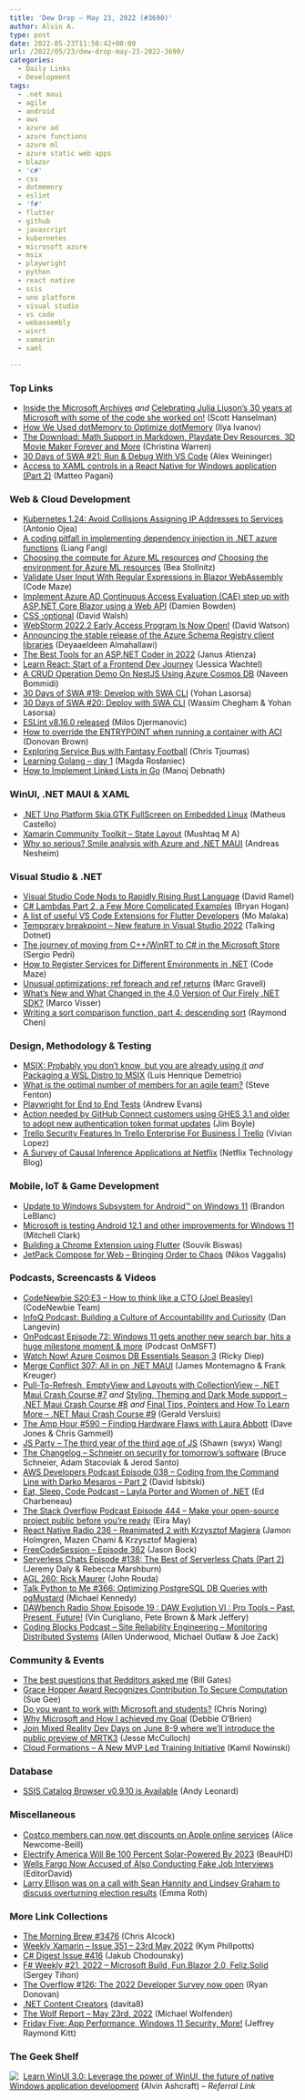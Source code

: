 ```yaml
---
title: 'Dew Drop – May 23, 2022 (#3690)'
author: Alvin A.
type: post
date: 2022-05-23T11:50:42+00:00
url: /2022/05/23/dew-drop-may-23-2022-3690/
categories:
  - Daily Links
  - Development
tags:
  - .net maui
  - agile
  - android
  - aws
  - azure ad
  - azure functions
  - azure ml
  - azure static web apps
  - blazor
  - 'c#'
  - css
  - dotmemory
  - eslint
  - 'f#'
  - flutter
  - github
  - javascript
  - kubernetes
  - microsoft azure
  - msix
  - playwright
  - python
  - react native
  - ssis
  - uno platform
  - visual studio
  - vs code
  - webassembly
  - winrt
  - xamarin
  - xaml

---
```

### <a name="top"></a>Top Links

  * <a href="http://www.youtube.com/watch?v=ZdJ8_I0K4is" target="_blank" rel="noopener">Inside the Microsoft Archives</a> _and_ <a href="http://www.youtube.com/watch?v=hQCGBbR7CFA" target="_blank" rel="noopener">Celebrating Julia Liuson’s 30 years at Microsoft with some of the code she worked on!</a> (Scott Hanselman)
  * <a href="https://blog.jetbrains.com/dotnet/2022/05/23/how-we-used-dotmemory-to-optimize-dotmemory/" target="_blank" rel="noopener">How We Used dotMemory to Optimize dotMemory</a> (Ilya Ivanov)
  * <a href="http://www.youtube.com/watch?v=2vBqe9UP9G0" target="_blank" rel="noopener">The Download: Math Support in Markdown, Playdate Dev Resources, 3D Movie Maker Forever and More</a> (Christina Warren)
  * <a href="https://dev.to/azure/20-deploy-with-swa-cli-1oan" target="_blank" rel="noopener">30 Days of SWA #21: Run & Debug With VS Code</a> (Alex Weininger)
  * <a href="https://techcommunity.microsoft.com/t5/windows-dev-appconsult/access-to-xaml-controls-in-a-react-native-for-windows/ba-p/3405569?WT.mc_id=DOP-MVP-4025064" target="_blank" rel="noopener">Access to XAML controls in a React Native for Windows application (Part 2)</a> (Matteo Pagani)



### <a name="web"></a>Web & Cloud Development

  * <a href="https://kubernetes.io/blog/2022/05/23/service-ip-dynamic-and-static-allocation/" target="_blank" rel="noopener">Kubernetes 1.24: Avoid Collisions Assigning IP Addresses to Services</a> (Antonio Ojea)
  * <a href="https://techcommunity.microsoft.com/t5/apps-on-azure-blog/a-coding-pitfall-in-implementing-dependency-injection-in-net/ba-p/3411110?WT.mc_id=DOP-MVP-4025064" target="_blank" rel="noopener">A coding pitfall in implementing dependency injection in .NET azure functions</a> (Liang Fang)
  * <a href="https://bea.stollnitz.com/blog/aml-compute/" target="_blank" rel="noopener">Choosing the compute for Azure ML resources</a> _and_ <a href="https://bea.stollnitz.com/blog/aml-environment/" target="_blank" rel="noopener">Choosing the environment for Azure ML resources</a> (Bea Stollnitz)
  * <a href="https://code-maze.com/validate-input-regular-expressions-blazor-webassembly/" target="_blank" rel="noopener">Validate User Input With Regular Expressions in Blazor WebAssembly</a> (Code Maze)
  * <a href="https://damienbod.com/2022/05/23/implement-azure-ad-continuous-access-evaluation-cae-step-up-with-asp-net-core-blazor-using-a-web-api/" target="_blank" rel="noopener">Implement Azure AD Continuous Access Evaluation (CAE) step up with ASP.NET Core Blazor using a Web API</a> (Damien Bowden)
  * <a href="https://davidwalsh.name/css-optional" target="_blank" rel="noopener">CSS :optional</a> (David Walsh)
  * <a href="https://blog.jetbrains.com/webstorm/2022/05/webstorm-2022-2-eap-1/" target="_blank" rel="noopener">WebStorm 2022.2 Early Access Program Is Now Open!</a> (David Watson)
  * <a href="https://devblogs.microsoft.com/azure-sdk/nnouncing-the-stable-release-of-the-azure-schema-registry-client-libraries/?WT.mc_id=DOP-MVP-4025064" target="_blank" rel="noopener">Announcing the stable release of the Azure Schema Registry client libraries</a> (Deyaaeldeen Almahallawi)
  * <a href="https://learningjquery.com/2022/05/the-best-tools-for-an-asp-net-coder-in-2022" target="_blank" rel="noopener">The Best Tools for an ASP.NET Coder in 2022</a> (Janus Atienza)
  * <a href="https://thenewstack.io/learn-react-start-of-a-frontend-dev-journey/" target="_blank" rel="noopener">Learn React: Start of a Frontend Dev Journey</a> (Jessica Wachtel)
  * <a href="https://www.learmoreseekmore.com/2022/05/crud-operation-demo-on-nestjs-using-azure-cosmos-db.html" target="_blank" rel="noopener">A CRUD Operation Demo On NestJS Using Azure Cosmos DB</a> (Naveen Bommidi)
  * <a href="https://dev.to/azure/19-develop-with-swa-cli-1mic" target="_blank" rel="noopener">30 Days of SWA #19: Develop with SWA CLI</a> (Yohan Lasorsa)
  * <a href="https://dev.to/azure/20-deploy-with-swa-cli-2338" target="_blank" rel="noopener">30 Days of SWA #20: Deploy with SWA CLI</a> (Wassim Chegham & Yohan Lasorsa)
  * <a href="https://eslint.org/blog/2022/05/eslint-v8.16.0-released" target="_blank" rel="noopener">ESLint v8.16.0 released</a> (Milos Djermanovic)
  * <a href="https://www.donovanbrown.com/post/how-to-override-the-entrypoint-when-running-an-container-with-aci" target="_blank" rel="noopener">How to override the ENTRYPOINT when running a container with ACI</a> (Donovan Brown)
  * <a href="https://devblogs.microsoft.com/premier-developer/exploring-service-bus-with-fantasy-football/?WT.mc_id=DOP-MVP-4025064" target="_blank" rel="noopener">Exploring Service Bus with Fantasy Football</a> (Chris Tjoumas)
  * <a href="https://dev.to/makneta/learning-golang-day-1-58n1" target="_blank" rel="noopener">Learning Golang &#8211; day 1</a> (Magda Rosłaniec)
  * <a href="https://www.developer.com/languages/linked-list-go/" target="_blank" rel="noopener">How to Implement Linked Lists in Go</a> (Manoj Debnath)



### <a name="silverlight"></a>WinUI, .NET MAUI & XAML

  * <a href="https://microhobby.com.br/blog/2022/05/22/net-uno-platform-skia-gtk-fullscreen-on-embedded-linux/" target="_blank" rel="noopener">.NET Uno Platform Skia.GTK FullScreen on Embedded Linux</a> (Matheus Castello)
  * <a href="https://www.c-sharpcorner.com/article/xamarin-community-toolkit-state-layout/" target="_blank" rel="noopener">Xamarin Community Toolkit &#8211; State Layout</a> (Mushtaq M A)
  * <a href="https://www.andreasnesheim.no/why-so-serious-smile-analysis-with-azure-and-net-maui/" target="_blank" rel="noopener">Why so serious? Smile analysis with Azure and .NET MAUI</a> (Andreas Nesheim)



### <a name="dotnet"></a>Visual Studio & .NET

  * <a href="https://visualstudiomagazine.com/articles/2022/05/20/vscode-rust.aspx" target="_blank" rel="noopener">Visual Studio Code Nods to Rapidly Rising Rust Language</a> (David Ramel)
  * <a href="https://nodogmablog.bryanhogan.net/2022/05/c-lambdas-part-2-a-few-more-complicated-examples/" target="_blank" rel="noopener">C# Lambdas Part 2, a Few More Complicated Examples</a> (Bryan Hogan)
  * <a href="https://medium.com/flutter-community/a-list-of-useful-vs-code-extensions-for-flutter-developers-b345cb540b1f?source=rss----86fb29d7cc6a---4" target="_blank" rel="noopener">A list of useful VS Code Extensions for Flutter Developers</a> (Mo Malaka)
  * <a href="https://www.talkingdotnet.com/temporary-breakpoint-new-feature-in-visual-studio-2022/" target="_blank" rel="noopener">Temporary breakpoint – New feature in Visual Studio 2022</a> (Talking Dotnet)
  * <a href="https://devblogs.microsoft.com/ifdef-windows/the-journey-of-moving-from-cpp-winrt-to-csharp-in-the-microsoft-store/?WT.mc_id=DOP-MVP-4025064" target="_blank" rel="noopener">The journey of moving from C++/WinRT to C# in the Microsoft Store</a> (Sergio Pedri)
  * <a href="https://code-maze.com/aspnetcore-register-services-for-different-environments/" target="_blank" rel="noopener">How to Register Services for Different Environments in .NET</a> (Code Maze)
  * <a href="http://blog.marcgravell.com/2022/05/unusual-optimizations-ref-foreach-and.html" target="_blank" rel="noopener">Unusual optimizations; ref foreach and ref returns</a> (Marc Gravell)
  * <a href="https://fire.ly/blog/whats-new-in-the-firely-net-sdk-4-0/" target="_blank" rel="noopener">What’s New and What Changed in the 4.0 Version of Our Firely .NET SDK?</a> (Marco Visser)
  * <a href="https://devblogs.microsoft.com/oldnewthing/20220520-00/?p=106676" target="_blank" rel="noopener">Writing a sort comparison function, part 4: descending sort</a> (Raymond Chen)



### <a name="design"></a>Design, Methodology & Testing

  * <a href="https://techcommunity.microsoft.com/t5/windows-dev-appconsult/msix-probably-you-don-t-know-but-you-are-already-using-it/ba-p/3406636?WT.mc_id=DOP-MVP-4025064" target="_blank" rel="noopener">MSIX: Probably you don&#8217;t know, but you are already using it</a> _and_ <a href="https://techcommunity.microsoft.com/t5/windows-dev-appconsult/packaging-a-wsl-distro-to-msix/ba-p/3406676?WT.mc_id=DOP-MVP-4025064" target="_blank" rel="noopener">Packaging a WSL Distro to MSIX</a> (Luis Henrique Demetrio)
  * <a href="https://www.stevefenton.co.uk/2022/05/what-is-the-optimal-number-of-members-for-an-agile-team/" target="_blank" rel="noopener">What is the optimal number of members for an agile team?</a> (Steve Fenton)
  * <a href="https://www.rhythmandbinary.com/post/2022-05-22-playwright-for-end-to-end-tests" target="_blank" rel="noopener">Playwright for End to End Tests</a> (Andrew Evans)
  * <a href="https://github.blog/2022-05-20-action-needed-by-github-connect-customers-using-ghes-3-1-and-older-to-adopt-new-authentication-token-format-updates/" target="_blank" rel="noopener">Action needed by GitHub Connect customers using GHES 3.1 and older to adopt new authentication token format updates</a> (Jim Boyle)
  * <a href="https://blog.trello.com/enterprise/trello-security-for-business" target="_blank" rel="noopener">Trello Security Features In Trello Enterprise For Business | Trello</a> (Vivian Lopez)
  * <a href="https://netflixtechblog.com/a-survey-of-causal-inference-applications-at-netflix-b62d25175e6f?source=rss----2615bd06b42e---4" target="_blank" rel="noopener">A Survey of Causal Inference Applications at Netflix</a> (Netflix Technology Blog)



### <a name="mobile"></a>Mobile, IoT & Game Development

  * <a href="https://blogs.windows.com/windows-insider/2022/05/20/update-to-windows-subsystem-for-android-on-windows-11/?WT.mc_id=WD-MVP-4025064" target="_blank" rel="noopener">Update to Windows Subsystem for Android™ on Windows 11</a> (Brandon LeBlanc)
  * <a href="https://www.theverge.com/2022/5/20/23132654/microsoft-windows-subsystem-for-android-update-12-1-l-insider-preview" target="_blank" rel="noopener">Microsoft is testing Android 12.1 and other improvements for Windows 11</a> (Mitchell Clark)
  * <a href="https://medium.com/flutter-community/building-a-chrome-extension-using-flutter-aeb100a6d6c?source=rss----86fb29d7cc6a---4" target="_blank" rel="noopener">Building a Chrome Extension using Flutter</a> (Souvik Biswas)
  * <a href="https://www.i-programmer.info/news/87-web-development/14576-jetpack-compose-for-web-and-putting-order-to-chaos.html" target="_blank" rel="noopener">JetPack Compose for Web &#8211; Bringing Order to Chaos</a> (Nikos Vaggalis)



### <a name="podcasts"></a>Podcasts, Screencasts & Videos

  * <a href="https://www.codenewbie.org/podcast/how-to-think-like-a-cto" target="_blank" rel="noopener">CodeNewbie S20:E3 &#8211; How to think like a CTO (Joel Beasley)</a> (CodeNewbie Team)
  * <a href="https://www.infoq.com/podcasts/building-accountability-curiosity-culture/?utm_campaign=infoq_content&utm_source=infoq&utm_medium=feed&utm_term=global" target="_blank" rel="noopener">InfoQ Podcast: Building a Culture of Accountability and Curiosity</a> (Dan Langevin)
  * <a href="https://www.onmsft.com/onpodcast/onpodcast-episode-72-build-2022-expecations" target="_blank" rel="noopener">OnPodcast Episode 72: Windows 11 gets another new search bar, hits a huge milestone moment & more</a> (Podcast OnMSFT)
  * <a href="https://devblogs.microsoft.com/cosmosdb/watch-now-azure-cosmos-db-essentials-season-3/?WT.mc_id=DOP-MVP-4025064" target="_blank" rel="noopener">Watch Now! Azure Cosmos DB Essentials Season 3</a> (Ricky Diep)
  * <a href="http://www.mergeconflict.fm/307" target="_blank" rel="noopener">Merge Conflict 307: All in on .NET MAUI</a> (James Montemagno & Frank Kreuger)
  * <a href="http://www.youtube.com/watch?v=invsT4ST1SI" target="_blank" rel="noopener">Pull-To-Refresh, EmptyView and Layouts with CollectionView &#8211; .NET Maui Crash Course #7</a> _and_ <a href="http://www.youtube.com/watch?v=-PPwwJvfyI0" target="_blank" rel="noopener">Styling, Theming and Dark Mode support &#8211; .NET Maui Crash Course #8</a> _and_ <a href="http://www.youtube.com/watch?v=gL1QWoFq1hA" target="_blank" rel="noopener">Final Tips, Pointers and How To Learn More &#8211; .NET Maui Crash Course #9</a> (Gerald Versluis)
  * <a href="https://theamphour.com/590-finding-hardware-flaws-with-laura-abbott/?utm_source=rss&utm_medium=rss&utm_campaign=590-finding-hardware-flaws-with-laura-abbott" target="_blank" rel="noopener">The Amp Hour #590 – Finding Hardware Flaws with Laura Abbott</a> (Dave Jones & Chris Gammell)
  * <a href="https://changelog.com/jsparty/226" target="_blank" rel="noopener">JS Party &#8211; The third year of the third age of JS</a> (Shawn (swyx) Wang)
  * <a href="https://changelog.com/podcast/490" target="_blank" rel="noopener">The Changelog &#8211; Schneier on security for tomorrow’s software</a> (Bruce Schneier, Adam Stacoviak & Jerod Santo)
  * <a href="https://soundcloud.com/awsdevelopers/episode-038-coding-from-the-command-line-with-darko-mesaros-part-2" target="_blank" rel="noopener">AWS Developers Podcast Episode 038 &#8211; Coding from the Command Line with Darko Mesaros &#8211; Part 2</a> (David Isbitski)
  * <a href="https://soundcloud.com/esc-podcast/layla-porter-and-women-of-net" target="_blank" rel="noopener">Eat, Sleep, Code Podcast &#8211; Layla Porter and Women of .NET</a> (Ed Charbeneau)
  * <a href="https://stackoverflow.blog/2022/05/20/make-your-open-source-project-public-before-youre-ready-ep-444/" target="_blank" rel="noopener">The Stack Overflow Podcast Episode 444 &#8211; Make your open-source project public before you’re ready</a> (Eira May)
  * <a href="https://www.reactnativeradio.com/episodes/rnr-236-reanimated-2-with-krzysztof-magiera" target="_blank" rel="noopener">React Native Radio 236 &#8211; Reanimated 2 with Krzysztof Magiera</a> (Jamon Holmgren, Mazen Chami & Krzysztof Magiera)
  * <a href="http://www.youtube.com/watch?v=dDtDQdcmdyg" target="_blank" rel="noopener">FreeCodeSession &#8211; Episode 362</a> (Jason Bock)
  * <a href="https://www.serverlesschats.com/138" target="_blank" rel="noopener">Serverless Chats Episode #138: The Best of Serverless Chats (Part 2)</a> (Jeremy Daly & Rebecca Marshburn)
  * <a href="https://www.ageekleader.com/agl-260-rick-maurer/" target="_blank" rel="noopener">AGL 260: Rick Maurer</a> (John Rouda)
  * <a href="https://talkpython.fm/episodes/show/366/optimizing-postgresql-db-queries-with-pgmustard" target="_blank" rel="noopener">Talk Python to Me #366: Optimizing PostgreSQL DB Queries with pgMustard</a> (Michael Kennedy)
  * <a href="https://dawbench.libsyn.com/episode-19-daw-evolution-vi-pro-tools-past-present-future" target="_blank" rel="noopener">DAWbench Radio Show Episode 19 : DAW Evolution VI : Pro Tools – Past, Present, Future!</a> (Vin Curigliano, Pete Brown & Mark Jeffery)
  * <a href="https://www.codingblocks.net/podcast/site-reliability-engineering-monitoring-distributed-systems/" target="_blank" rel="noopener">Coding Blocks Podcast &#8211; Site Reliability Engineering – Monitoring Distributed Systems</a> (Allen Underwood, Michael Outlaw & Joe Zack)



### <a name="events"></a>Community & Events

  * <a href="https://www.gatesnotes.com/About-Bill-Gates/2022-Reddit-AMA" target="_blank" rel="noopener">The best questions that Redditors asked me</a> (Bill Gates)
  * <a href="http://www.i-programmer.info/news/99-professional/15441-grace-hopper-award-recognizes-contribution-to-secure-computation.html" target="_blank" rel="noopener">Grace Hopper Award Recognizes Contribution To Secure Computation</a> (Sue Gee)
  * <a href="https://dev.to/azure/do-you-want-to-work-with-microsoft-and-students-p5l" target="_blank" rel="noopener">Do you want to work with Microsoft and students?</a> (Chris Noring)
  * <a href="https://dev.to/debs_obrien/why-microsoft-and-how-i-achieved-my-goal-4194" target="_blank" rel="noopener">Why Microsoft and How I achieved my Goal</a> (Debbie O&#8217;Brien)
  * <a href="https://techcommunity.microsoft.com/t5/mixed-reality-blog/join-mixed-reality-dev-days-on-june-8-9-where-we-ll-introduce/ba-p/3407427?WT.mc_id=DOP-MVP-4025064" target="_blank" rel="noopener">Join Mixed Reality Dev Days on June 8-9 where we’ll introduce the public preview of MRTK3</a> (Jesse McCulloch)
  * <a href="https://sqlplayer.net/2022/05/cloud-formations-a-new-mvp-led-training-initiative/?utm_source=rss&utm_medium=rss&utm_campaign=cloud-formations-a-new-mvp-led-training-initiative" target="_blank" rel="noopener">Cloud Formations – A New MVP Led Training Initiative</a> (Kamil Nowinski)



### <a name="sql"></a>Database

  * <a href="https://andyleonard.blog/2022/05/ssis-catalog-browser-v0-9-10-is-available/" target="_blank" rel="noopener">SSIS Catalog Browser v0.9.10 is Available</a> (Andy Leonard)



### <a name="misc"></a>Miscellaneous

  * <a href="https://www.theverge.com/good-deals/2022/5/20/23132296/costco-apple-news-tv-arcade-discounts-services-deal-sale" target="_blank" rel="noopener">Costco members can now get discounts on Apple online services</a> (Alice Newcome-Beill)
  * <a href="https://hardware.slashdot.org/story/22/05/20/2037219/electrify-america-will-be-100-percent-solar-powered-by-2023?utm_source=rss1.0mainlinkanon&utm_medium=feed" target="_blank" rel="noopener">Electrify America Will Be 100 Percent Solar-Powered By 2023</a> (BeauHD)
  * <a href="https://slashdot.org/story/22/05/21/2338219/wells-fargo-now-accused-of-also-conducting-fake-job-interviews?utm_source=rss1.0mainlinkanon&utm_medium=feed" target="_blank" rel="noopener">Wells Fargo Now Accused of Also Conducting Fake Job Interviews</a> (EditorDavid)
  * <a href="https://www.theverge.com/2022/5/22/23136790/larry-ellison-oracle-call-sean-hannity-lindsey-graham-overturning-election-results" target="_blank" rel="noopener">Larry Ellison was on a call with Sean Hannity and Lindsey Graham to discuss overturning election results</a> (Emma Roth)



### <a name="links"></a>More Link Collections

  * <a href="https://blog.cwa.me.uk/2022/05/23/the-morning-brew-3476/" target="_blank" rel="noopener">The Morning Brew #3476</a> (Chris Alcock)
  * <a href="https://weeklyxamarin.com/issues/351" target="_blank" rel="noopener">Weekly Xamarin &#8211; Issue 351 &#8211; 23rd May 2022</a> (Kym Phillpotts)
  * <a href="https://csharpdigest.net/digests/416" target="_blank" rel="noopener">C# Digest Issue #416</a> (Jakub Chodounsky)
  * <a href="https://sergeytihon.com/2022/05/21/f-weekly-21-2022-microsoft-build-fun-blazor-2-0-feliz-solid/" target="_blank" rel="noopener">F# Weekly #21, 2022 – Microsoft Build, Fun.Blazor 2.0, Feliz.Solid</a> (Sergey Tihon)
  * <a href="https://stackoverflow.blog/2022/05/20/the-overflow-126-the-2022-developer-survey-now-open/" target="_blank" rel="noopener">The Overflow #126: The 2022 Developer Survey now open</a> (Ryan Donovan)
  * <a href="https://davidshergilashvili.space/2022/05/22/net-content-creators/" target="_blank" rel="noopener">.NET Content Creators</a> (davita8)
  * <a href="https://michael-wolfenden.github.io/2022/05/23/may-23rd-2022/" target="_blank" rel="noopener">The Wolf Report &#8211; May 23rd, 2022</a> (Michael Wolfenden)
  * <a href="https://techcommunity.microsoft.com/t5/microsoft-mvp-award-program-blog/friday-five-app-performance-windows-11-security-more/ba-p/3396467?WT.mc_id=DOP-MVP-4025064" target="_blank" rel="noopener">Friday Five: App Performance, Windows 11 Security, More!</a> (Jeffrey Raymond Kitt)



### <a name="shelf"></a>The Geek Shelf

<a href="https://www.amazon.com/dp/1800208669/?tag=amavin-20" target="_blank" rel="noopener"><img decoding="async" align="left" style="margin: 0px 4px 0px 0px; border: 0px currentcolor; border-image: none; float: left; display: inline; background-image: none;" src="https://m.media-amazon.com/images/I/41Z9lMC71WL._SS135_.jpg" border="0" /></a>&nbsp;<a href="https://www.amazon.com/dp/1800208669/?tag=amavin-20" target="_blank" rel="noopener">Learn WinUI 3.0: Leverage the power of WinUI, the future of native Windows application development</a> (Alvin Ashcraft) _&#8211; Referral Link_
